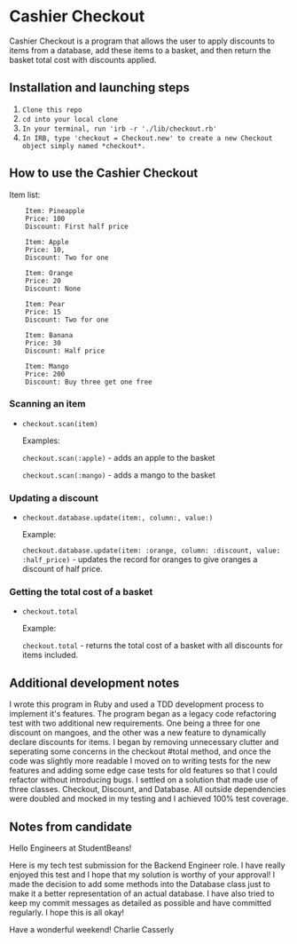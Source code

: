 # Cashier Checkout

Cashier Checkout is a program that allows the user to apply discounts to items from a database, add these items to a basket, and then return the basket total cost with discounts applied.

## Installation and launching steps 

1. `Clone this repo`
1. `cd into your local clone`
1. `In your terminal, run 'irb -r './lib/checkout.rb'`
1. `In IRB, type 'checkout = Checkout.new' to create a new Checkout object simply named *checkout*.`

## How to use the Cashier Checkout

Item list: 

        Item: Pineapple
        Price: 100
        Discount: First half price
     
        Item: Apple
        Price: 10,
        Discount: Two for one
     
        Item: Orange
        Price: 20
        Discount: None
     
        Item: Pear
        Price: 15
        Discount: Two for one
     
        Item: Banana
        Price: 30
        Discount: Half price
     
        Item: Mango
        Price: 200
        Discount: Buy three get one free

### Scanning an item
* `checkout.scan(item)`

   Examples:

   `checkout.scan(:apple)` - adds an apple to the basket

   `checkout.scan(:mango)` - adds a mango to the basket

### Updating a discount
*  `checkout.database.update(item:, column:, value:)`

   Example:

   `checkout.database.update(item: :orange, column: :discount, value: :half_price)` - updates the record for oranges to give oranges a discount of half price.

### Getting the total cost of a basket
* `checkout.total`

   Example:

   `checkout.total` - returns the total cost of a basket with all discounts for items included.

## Additional development notes

I wrote this program in Ruby and used a TDD development process to implement it's features. The program began as a legacy code refactoring test with two additional new requirements. One being a three for one discount on mangoes, and the other was a new feature to dynamically declare discounts for items. I began by removing unnecessary clutter and seperating some concerns in the checkout #total method, and once the code was slightly more readable I moved on to writing tests for the new features and adding some edge case tests for old features so that I could refactor without introducing bugs. I settled on a solution that made use of three classes. Checkout, Discount, and Database. All outside dependencies were doubled and mocked in my testing and I achieved 100% test coverage.

## Notes from candidate

Hello Engineers at StudentBeans!

Here is my tech test submission for the Backend Engineer role. I have really enjoyed this test and I hope that my solution is worthy of your approval!
I made the decision to add some methods into the Database class just to make it a better representation of an actual database. I have also tried to keep my commit messages as detailed as possible and have committed regularly. I hope this is all okay!

Have a wonderful weekend! 
Charlie Casserly
